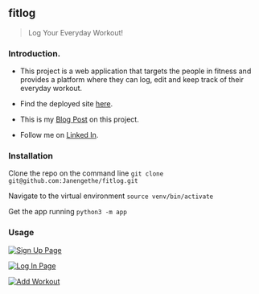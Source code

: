 ## fitlog
> Log Your Everyday Workout!

### Introduction.
* This project is a web application that targets the people in fitness and provides a platform where they can log, edit and keep track of their everyday workout.


* Find the deployed site [here](https://intense-fjord-70970.herokuapp.com/login?next=%2Flogout).
* This is my [Blog Post](https://www.linkedin.com/pulse/fitlog-jane-ng-ethe/?published=t) on this project.
* Follow me on [Linked In](https://www.linkedin.com/in/jane-ng-ethe-62879217b/).


### Installation
Clone the repo on the command line
`git clone git@github.com:Janengethe/fitlog.git`

Navigate to the virtual environment
`source venv/bin/activate`

Get the app running
`python3 -m app`


### Usage
[![Sign Up Page](https://i.postimg.cc/mhWc3snG/Screenshot-from-2022-03-30-17-43-53.png)](https://postimg.cc/D8bY91gG)

[![Log In Page](https://i.postimg.cc/yYf4SP3L/Screenshot-from-2022-03-29-16-00-27.png)](https://postimg.cc/D8bY91gG)


[![Add Workout](https://i.postimg.cc/wM41PN3g/Screenshot-from-2022-03-29-15-55-42.png)](https://postimg.cc/RJfCJNcD)
